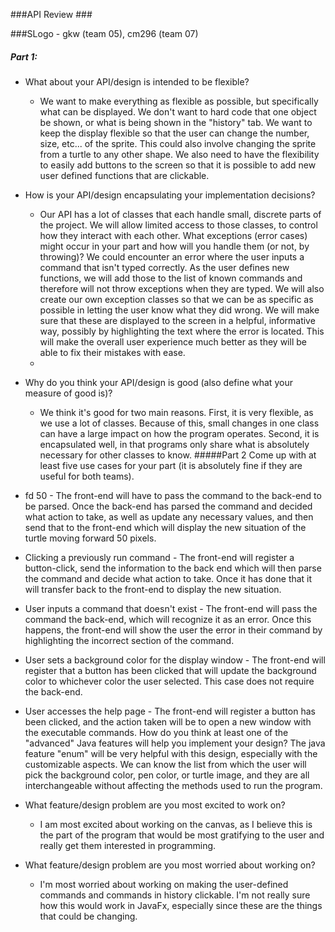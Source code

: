 
###API Review ###

###SLogo - gkw (team 05), cm296 (team 07) 


#####   Part 1: 

 - What about your API/design is intended to be flexible? 	

	 - We want to make everything as flexible as possible, but specifically what can be displayed. We don't want to hard code that one object be shown, or what is being shown in the "history" tab. We want to keep the display flexible so that the user can change the number, size, etc... of the sprite. This could also involve changing the sprite from a turtle to any other shape. We also need to have the flexibility to easily add buttons to the screen so that it is possible to add new user defined functions that are clickable. 

 - How is your API/design encapsulating your implementation decisions? 
	 - Our API has a lot of classes that each handle small, discrete parts of the project. We will allow limited access to those classes, to control how they interact with each other. What exceptions (error cases) might occur in your part and how will you handle them (or not, by throwing)? We could encounter an error where the user inputs a command that isn't typed correctly. As the user defines new functions, we will add those to the list of known commands and therefore will not throw exceptions when they are typed. We will also create our own exception classes so that we can be as specific as possible in letting the user know what they did wrong. We will make sure that these are displayed to the screen in a helpful, informative way, possibly by highlighting the text where the error is located. This will make the overall user experience much better as they will be able to fix their mistakes with ease. 
	 - 
 - Why do you think your API/design is good (also define what your measure of good is)? 
	 - We think it's good for two main reasons. First, it is very flexible, as we use a lot of classes. Because of this, small changes in one class can have a large impact on how the program operates. Second, it is encapsulated well, in that programs only share what is absolutely necessary for other classes to know.
#####Part 2 
Come up with at least five use cases for your part (it is absolutely fine if they are useful for both teams). 
 - fd 50 - The front-end will have to pass the command to the back-end to be parsed. Once the back-end has parsed the command and decided what action to take, as well as update any necessary values, and then send that to the front-end which will display the new situation of the turtle moving forward 50 pixels. 
 - Clicking a previously run command - The front-end will register a button-click, send the information to the back end which will then parse the command and decide what action to take. Once it has done that it will transfer back to the front-end to display the new situation. 
 - User inputs a command that doesn't exist - The front-end will pass the command the back-end, which will recognize it as an error. Once this happens, the front-end will show the user the error in their command by highlighting the incorrect section of the command. 
 - User sets a background color for the display window - The front-end will register that a button has been clicked that will update the background color to whichever color the user selected. This case does not require the back-end. 
 - User accesses the help page - The front-end will register a button has been clicked, and the action taken will be to open a new window with the executable commands. How do you think at least one of the "advanced" Java features will help you implement your design? The java feature "enum" will be very helpful with this design, especially with the customizable aspects. We can know the list from which the user will pick the background color, pen color, or turtle image, and they are all interchangeable without affecting the methods used to run the program. 
 
 - What feature/design problem are you most excited to work on? 
	 - I am most excited about working on the canvas, as I believe this is the part of the program that would be most gratifying to the user and really get them interested in programming. 
 - What feature/design problem are you most worried about working on?
	 - I'm most worried about working on making the user-defined commands and commands in history clickable. I'm not really sure how this would work in JavaFx, especially since these are the things that could be changing.
